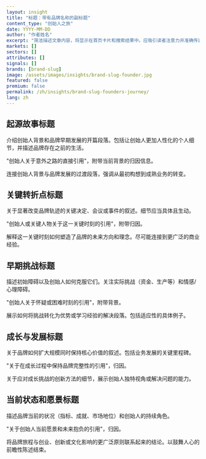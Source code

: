```yaml
---
layout: insight
title: "标题：带有品牌名称的副标题"
content_type: "创始人之旅"
date: YYYY-MM-DD
author: "作者姓名"
excerpt: "简洁描述文章内容，将显示在首页卡片和搜索结果中。应吸引读者注意力并准确传达文章内容（2-3个句子）。"
markets: []
sectors: []
attributes: []
signals: []
brands: [brand-slug]
image: /assets/images/insights/brand-slug-founder.jpg
featured: false
premium: false
permalink: /zh/insights/brand-slug-founders-journey/
lang: zh
---
```


## 起源故事标题

介绍创始人背景和品牌早期发展的开篇段落。包括让创始人更加人性化的个人细节，并描述品牌存在之前的生活。

"创始人关于意外之路的直接引用"，附带当前背景的归因信息。

连接创始人背景与品牌发展的过渡段落，强调从最初构想到成熟业务的转变。

## 关键转折点标题

关于显著改变品牌轨迹的关键决定、会议或事件的叙述。细节应当具体且生动。

"创始人或关键人物关于这一关键时刻的引用"，附带归因。

解释这一关键时刻如何塑造了品牌的未来方向和理念。尽可能连接到更广泛的商业经验。

## 早期挑战标题

描述初始障碍以及创始人如何克服它们。关注实际挑战（资金、生产等）和情感/心理障碍。

"创始人关于怀疑或困难时刻的引用"，附带背景。

展示如何将挑战转化为优势或学习经验的解决段落。包括适应性的具体例子。

## 成长与发展标题

关于品牌如何扩大规模同时保持核心价值的叙述。包括业务发展的关键里程碑。

"关于在成长过程中保持品牌完整性的引用"，归因。

关于应对成长挑战的创新方法的细节，展示创始人独特视角或解决问题的能力。

## 当前状态和愿景标题

描述品牌当前的状况（指标、成就、市场地位）和创始人的持续角色。

"关于创始人当前愿景和未来抱负的引用"，归因。

将品牌旅程与创业、创新或文化影响的更广泛原则联系起来的结论。以鼓舞人心的前瞻性陈述结束。
